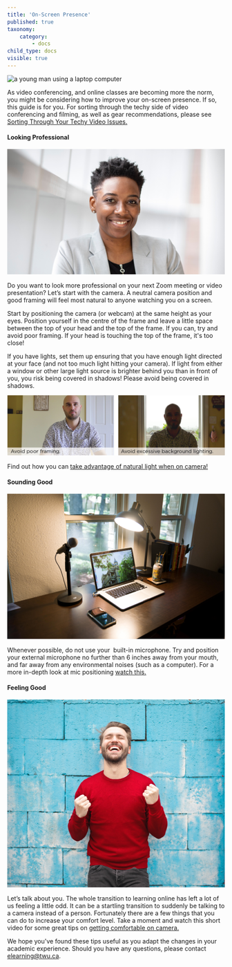 ```yaml
---
title: 'On-Screen Presence'
published: true
taxonomy:
    category:
        - docs
child_type: docs
visible: true
---
```


![a young man using a laptop computer](student.png  "On-screen Presence" )

As video conferencing, and online classes are becoming more the norm,  you might be considering how to improve your on-screen presence. If so, this guide is for you. For sorting through the techy side of video conferencing and filming, as well as gear recommendations, please see [Sorting Through Your Techy Video Issues.](https://create.twu.ca/help/online-learning-on-ramp/quick-start-guides/video)

#### Looking Professional
![A woman demonstrating good framing for video conferencing](professional.jpg "Looking Professional")

Do you want to look more professional on your next Zoom meeting or video presentation? Let’s start with the camera. A neutral camera position and good framing will feel most natural to anyone watching you on a screen.

Start by positioning the camera (or webcam) at the same height as your eyes. Position yourself in the centre of the frame and leave a little space between the top of your head and the top of the frame. If you can, try and avoid poor framing. If your head is touching the top of the frame, it's too close!

 If you have lights, set them up ensuring that you have enough light directed at your face (and not too much light hitting your camera).
If light from either a window or other large light source is brighter behind you than in front of you, you risk being covered in shadows! Please avoid being covered in shadows.

![An image demonstrating poor framing next to an image demonstrating poor lighting](bad_examples.png "Bad Examples")

 Find out how you can [take advantage of natural light when on camera!](https://www.youtube.com/watch?v=j7Rf6u-XveM)

#### Sounding Good
![A laptop computer, microphone and lamp](mic.jpg "Sounding Good")

Whenever possible, do not use your  built-in microphone. Try and position your external microphone no further than 6 inches away from your mouth, and far away from any environmental noises (such as a computer). For a more in-depth look at mic positioning [watch this.](https://www.youtube.com/watch?v=Y-D_Lh1W-98)

#### Feeling Good
![A man rejoices](feeling-good.jpg "Feeling Good")

Let’s talk about you. The whole transition to learning online has left a lot of us feeling a little odd. It can be a startling transition to suddenly be talking to a camera instead of a person. Fortunately there are a few things that you can do to increase your comfort level. Take a moment and watch this short video for some great tips on  [getting comfortable on camera.](https://www.youtube.com/watch?v=ymyVwx4xNNQ)

We hope you've found these tips useful as you adapt the changes in your academic experience. Should you have any questions, please contact [elearning@twu.ca](mailto:elearning@twu.ca).
